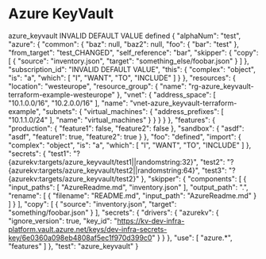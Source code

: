 # Azure KeyVault

azure_keyvault
INVALID DEFAULT VALUE
defined
{
  "alphaNum": "test",
  "azure": {
    "common": {
      "baz": null,
      "baz2": null,
      "foo": {
        "bar": "test"
      },
      "from_target": "test_CHANGED",
      "self_reference": "bar",
      "skipper": {
        "copy": [
          {
            "source": "inventory.json",
            "target": "something_else/foobar.json"
          }
        ]
      },
      "subscription_id": "INVALID DEFAULT VALUE",
      "this": {
        "complex": "object",
        "is": "a",
        "which": [
          "I",
          "WANT",
          "TO",
          "INCLUDE"
        ]
      }
    },
    "resources": {
      "location": "westeurope",
      "resource_group": {
        "name": "rg-azure_keyvault-terraform-example-westeurope"
      },
      "vnet": {
        "address_space": [
          "10.1.0.0/16",
          "10.2.0.0/16"
        ],
        "name": "vnet-azure_keyvault-terraform-example",
        "subnets": {
          "virtual_machines": {
            "address_prefixes": [
              "10.1.1.0/24"
            ],
            "name": "virtual_machines"
          }
        }
      }
    }
  },
  "features": {
    "production": {
      "feature1": false,
      "feature2": false
    },
    "sandbox": {
      "asdf": "asdf",
      "feature1": true,
      "feature2": true
    }
  },
  "foo": "defined",
  "import": {
    "complex": "object",
    "is": "a",
    "which": [
      "I",
      "WANT",
      "TO",
      "INCLUDE"
    ]
  },
  "secrets": {
    "test1": "?{azurekv:targets/azure_keyvault/test1||randomstring:32}",
    "test2": "?{azurekv:targets/azure_keyvault/test2||randomstring:64}",
    "test3": "?{azurekv:targets/azure_keyvault/test2}"
  },
  "skipper": {
    "components": [
      {
        "input_paths": [
          "AzureReadme.md",
          "inventory.json"
        ],
        "output_path": ".",
        "rename": [
          {
            "filename": "README.md",
            "input_path": "AzureReadme.md"
          }
        ]
      }
    ],
    "copy": [
      {
        "source": "inventory.json",
        "target": "something/foobar.json"
      }
    ],
    "secrets": {
      "drivers": {
        "azurekv": {
          "ignore_version": true,
          "key_id": "https://kv-dev-infra-platform.vault.azure.net/keys/dev-infra-secrets-key/6e0360a098eb4808af5ec1f970d399c0"
        }
      }
    },
    "use": [
      "azure.*",
      "features"
    ]
  },
  "test": "azure_keyvault"
}
